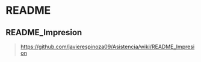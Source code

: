 # README
## README_Impresion
> https://github.com/javierespinoza09/Asistencia/wiki/README_Impresion

